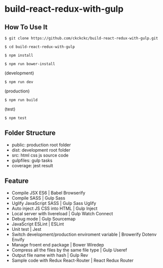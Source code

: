 # build-react-redux-with-gulp

## How To Use It

```
$ git clone https://github.com/ckckckc/build-react-redux-with-gulp.git
```

```
$ cd build-react-redux-with-gulp
```

```
$ npm install
```

```
$ npm run bower-install
```

(development)
```
$ npm run dev
```

(production)
```
$ npm run build
```

(test)
```
$ npm test
```

## Folder Structure

* public: production root folder
* dist: development root folder
* src: html css js source code
* gulpfiles: gulp tasks
* coverage: jest result

## Feature

* Compile JSX ES6 | Babel Browserify
* Compile SASS | Gulp Sass
* Uglify JavaScript SASS | Gulp Sass Uglify
* Auto inject JS CSS into HTML  | Gulp Inject
* Local server with livereload | Gulp Watch Connect
* Debug mode | Gulp Sourcemap
* JavaScript ESLint | ESLint
* Unit test | Jest
* Switch development/production enviroment variable | Browerify Dotenv Envify
* Manage froent end package | Bower Wiredep
* Compress all the files by the same file type | Gulp Useref
* Output file name with hash | Gulp Rev 
* Sample code with Redux React-Router | React Redux Router
